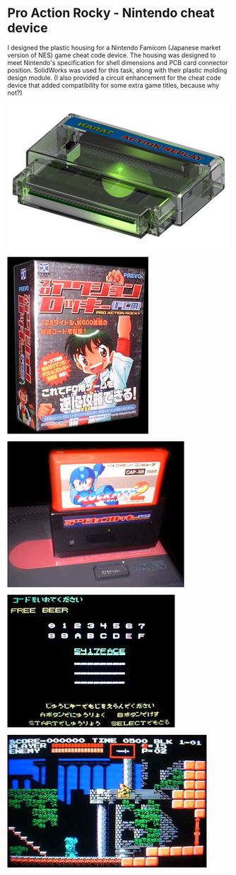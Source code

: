 # Pro Action Rocky - Nintendo cheat device

I designed the plastic housing for a Nintendo Famicom (Japanese market version of NES) game cheat code device.
The housing was designed to meet Nintendo's specification for shell dimensions and PCB card connector position. SolidWorks was used for this task, along with their plastic molding design module.
(I also provided a circuit enhancement for the cheat code device that added compatibility for some extra game titles, because why not?)

![Pro Action Rocky - Rendered picture](/projects/nintendo_cheat_device/CartSecond12-noview-9.jpg)

![Pro Action Rocky - Box](/projects/nintendo_cheat_device/rocky02.jpg)

![Pro Action Rocky - Connected cartrige](/projects/nintendo_cheat_device/rocky04.jpg)

![Pro Action Rocky - Cheat Code](/projects/nintendo_cheat_device/rocky10.jpg)

![Pro Action Rocky - Game Screenshot](/projects/nintendo_cheat_device/rocky11.jpg)
